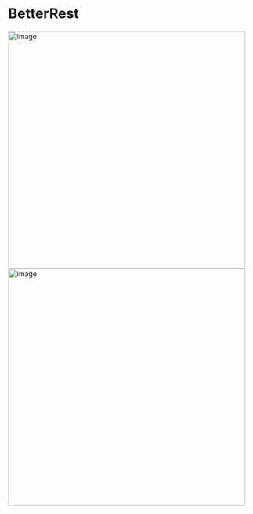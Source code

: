 # BetterRest
<img width="484" alt="image" src="https://github.com/guraygul/BetterRest/assets/58820744/91889d72-380e-4995-8abf-e7276eca7983">
<img width="484" alt="image" src="https://github.com/guraygul/BetterRest/assets/58820744/c3ff343b-20cc-4e62-93f8-22517895ea90">
